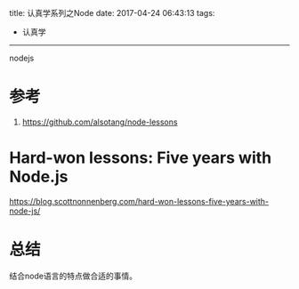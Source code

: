 title: 认真学系列之Node
date: 2017-04-24 06:43:13
tags: 
- 认真学
---

nodejs
<!--more-->

# 参考
1. <https://github.com/alsotang/node-lessons>

# Hard-won lessons: Five years with Node.js
<https://blog.scottnonnenberg.com/hard-won-lessons-five-years-with-node-js/>

# 总结
结合node语言的特点做合适的事情。
